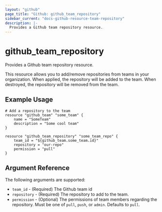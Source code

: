 ```yaml
---
layout: "github"
page_title: "Github: github_team_repository"
sidebar_current: "docs-github-resource-team-repository"
description: |-
  Provides a Github team repository resource.
---
```


# github\_team_repository

Provides a Github team repository resource.

This resource allows you to add/remove repositories from teams in your organization. When applied,
the repository will be added to the team. When destroyed, the repository will be removed from the team.

## Example Usage

```
# Add a repository to the team
resource "github_team" "some_team" {
    name = "SomeTeam"
    description = "Some cool team"
}

resource "github_team_repository" "some_team_repo" {
	team_id = "${github_team.some_team.id}"
	repository = "our-repo"
	permission = "pull"
}
```

## Argument Reference

The following arguments are supported:

* `team_id` - (Required) The Github team id
* `repository` - (Required) The repository to add to the team.
* `permission` - (Optional) The permissions of team members regarding the repository. 
                  Must be one of `pull`, `push`, or `admin`. Defaults to `pull`.
